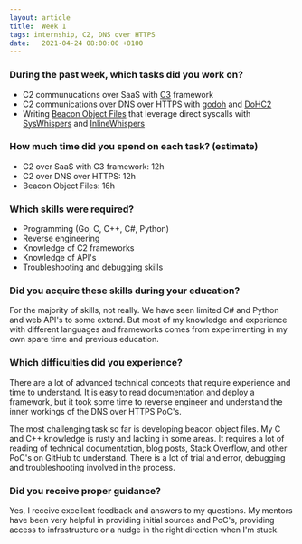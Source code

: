 ```yaml
---
layout: article
title:  Week 1
tags: internship, C2, DNS over HTTPS
date:   2021-04-24 08:00:00 +0100
---
```


### During the past week, which tasks did you work on?
* C2 communucations over SaaS with [C3](https://github.com/FSecureLABS/C3) framework
* C2 communications over DNS over HTTPS with [godoh](https://github.com/sensepost/godoh) and [DoHC2](https://github.com/SpiderLabs/DoHC2)
* Writing [Beacon Object Files](https://www.cobaltstrike.com/help-beacon-object-files) that leverage direct syscalls with [SysWhispers](https://github.com/jthuraisamy/SysWhispers) and [InlineWhispers](https://github.com/outflanknl/InlineWhispers)

### How much time did you spend on each task? (estimate)
* C2 over SaaS with C3 framework: 12h
* C2 over DNS over HTTPS: 12h
* Beacon Object Files: 16h

### Which skills were required?
* Programming (Go, C, C++, C#, Python)
* Reverse engineering
* Knowledge of C2 frameworks
* Knowledge of API's
* Troubleshooting and debugging skills

### Did you acquire these skills during your education?
For the majority of skills, not really. We have seen limited C# and Python and web API's to some extend. But most of my knowledge and experience with different languages and frameworks comes from experimenting in my own spare time and previous education.

### Which difficulties did you experience?
There are a lot of advanced technical concepts that require experience and time to understand. It is easy to read documentation and deploy a framework, but it took some time to reverse engineer and understand the inner workings of the DNS over HTTPS PoC's.

The most challenging task so far is developing beacon object files. My C and C++ knowledge is rusty and lacking in some areas. It requires a lot of reading of technical documentation, blog posts, Stack Overflow, and other PoC's on GitHub to understand. There is a lot of trial and error, debugging and troubleshooting involved in the process.

### Did you receive proper guidance?
Yes, I receive excellent feedback and answers to my questions. My mentors have been very helpful in providing initial sources and PoC's, providing access to infrastructure or a nudge in the right direction when I'm stuck.